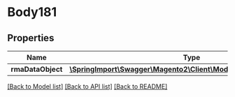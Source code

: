 # Body181

## Properties
Name | Type | Description | Notes
------------ | ------------- | ------------- | -------------
**rmaDataObject** | [**\SpringImport\Swagger\Magento2\Client\Model\RmaDataRmaInterface**](RmaDataRmaInterface.md) |  | 

[[Back to Model list]](../README.md#documentation-for-models) [[Back to API list]](../README.md#documentation-for-api-endpoints) [[Back to README]](../README.md)


